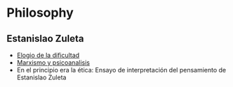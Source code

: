 # Philosophy

## Estanislao Zuleta

* [Elogio de la dificultad](http://catedraestanislao.univalle.edu.co/Elogio.pdf)
* [Marxismo y psicoanalisis](https://repositorio.unal.edu.co/bitstream/handle/unal/2225/cap\_IX\_estanislao\_zuleta.pdf)
* En el principio era la ética: Ensayo de interpretación del pensamiento de Estanislao Zuleta

